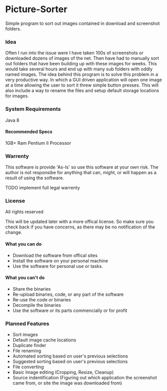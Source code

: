 # Picture-Sorter
Simple program to sort out images contained in download and screenshot folders.

### Idea
Often I run into the issue were I have taken 100s of screenshots or downloaded dozens of images of the net. Then have had to manually sort out folders that have been building up with these images for weeks. This would take several hours and end up with many sub folders with oddly named images. The idea behind this program is to solve this problem in a very productive way. In which a GUI driven application will open one image at a time allowing the user to sort it threw simple button presses. This will also include a way to rename the files and setup default storage locations for images. 

### System Requirements
Java 8

#### Recommended Specs
1GB+ Ram
Pentium II Processor

### Warrenty
This software is provide 'As-Is' so use this software at your own risk. The author is not responsibe for anything that can, might, or will happen as a result of using the software.

TODO implement full legal warrenty


### License
All rights reserved

This will be updated later with a more offical license. So make sure you check back if you have concerns, as there may be no notification of the change.

#### What you can do
* Download the software from offical sites
* Install the software on your personal machine
* Use the software for personal use or tasks.

#### What you can't do
* Share the binaries
* Re-upload binaries, code, or any part of the software
* Re-use the code or binaries
* Decompile the binaries
* Use the software or its parts commencially or for profit


### Planned Features
* Sort images
* Default image cache locations
* Duplicate finder
* File renaming
* Automated sorting based on user's previous selections
* Suggested sorting based on user's previous selections
* File converting
* Basic Image editing (Cropping, Resize, Cleanup)
* Source indentification (Figuring out which application the screenshot came from, or site the image was downloaded from)

